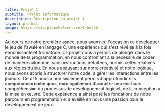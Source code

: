 ```yaml
---
title: Projet 1
subtitle: Projet informatique
description: Description du projet 1
layout: product
image: https://via.placeholder.com/640x480
---
```


Au cours de notre première année, nous avons eu l'occasion de développer le jeu de l'awalé en langage C, une expérience qui s'est révélée à la fois enrichissante et formatrice. Ce projet nous a permis de plonger dans le monde de la programmation, en nous confrontant à la nécessité de coder de manière autonome, sans instructions détaillées, hormis celles relatives aux règles du jeu. En nous appuyant sur notre créativité et notre logique, nous avons appris à structurer notre code, à gérer les interactions entre les joueurs. Ce défi nous a non seulement permis d'approfondir nos compétences techniques, mais également d'acquérir une meilleure compréhension du processus de développement logiciel, de la conception à la mise en œuvre. Cette expérience a ainsi posé les fondations de notre parcours en programmation et a éveillé en nous une passion pour le développement de jeux.
